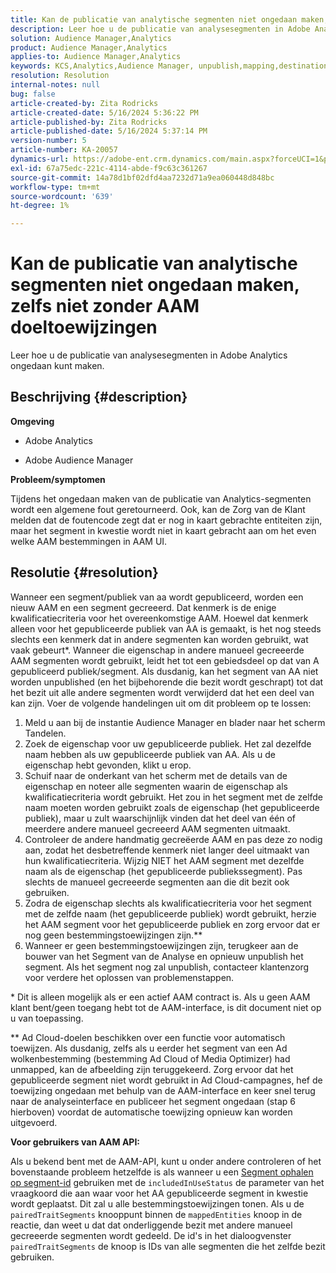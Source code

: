 ```yaml
---
title: Kan de publicatie van analytische segmenten niet ongedaan maken, zelfs niet zonder AAM doeltoewijzingen
description: Leer hoe u de publicatie van analysesegmenten in Adobe Analytics ongedaan kunt maken.
solution: Audience Manager,Analytics
product: Audience Manager,Analytics
applies-to: Audience Manager,Analytics
keywords: KCS,Analytics,Audience Manager, unpublish,mapping,destination
resolution: Resolution
internal-notes: null
bug: false
article-created-by: Zita Rodricks
article-created-date: 5/16/2024 5:36:22 PM
article-published-by: Zita Rodricks
article-published-date: 5/16/2024 5:37:14 PM
version-number: 5
article-number: KA-20057
dynamics-url: https://adobe-ent.crm.dynamics.com/main.aspx?forceUCI=1&pagetype=entityrecord&etn=knowledgearticle&id=5c5b09cb-aa13-ef11-9f89-6045bd0298d4
exl-id: 67a75edc-221c-4114-abde-f9c63c361267
source-git-commit: 14a78d1bf02dfd4aa7232d71a9ea060448d848bc
workflow-type: tm+mt
source-wordcount: '639'
ht-degree: 1%

---
```


# Kan de publicatie van analytische segmenten niet ongedaan maken, zelfs niet zonder AAM doeltoewijzingen


Leer hoe u de publicatie van analysesegmenten in Adobe Analytics ongedaan kunt maken.

## Beschrijving {#description}


<b>Omgeving</b>

- Adobe Analytics

- Adobe Audience Manager

<b>Probleem/symptomen</b>

Tijdens het ongedaan maken van de publicatie van Analytics-segmenten wordt een algemene fout geretourneerd. Ook, kan de Zorg van de Klant melden dat de foutencode zegt dat er nog in kaart gebrachte entiteiten zijn, maar het segment in kwestie wordt niet in kaart gebracht aan om het even welke AAM bestemmingen in AAM UI.


## Resolutie {#resolution}


Wanneer een segment/publiek van aa wordt gepubliceerd, worden een nieuw AAM en een segment gecreeerd. Dat kenmerk is de enige kwalificatiecriteria voor het overeenkomstige AAM. Hoewel dat kenmerk alleen voor het gepubliceerde publiek van AA is gemaakt, is het nog steeds slechts een kenmerk dat in andere segmenten kan worden gebruikt, wat vaak gebeurt\*. Wanneer die eigenschap in andere manueel gecreeerde AAM segmenten wordt gebruikt, leidt het tot een gebiedsdeel op dat van A gepubliceerd publiek/segment. Als dusdanig, kan het segment van AA niet worden unpublished (en het bijbehorende die bezit wordt geschrapt) tot dat het bezit uit alle andere segmenten wordt verwijderd dat het een deel van kan zijn. Voer de volgende handelingen uit om dit probleem op te lossen:

1. Meld u aan bij de instantie Audience Manager en blader naar het scherm Tandelen.
2. Zoek de eigenschap voor uw gepubliceerde publiek. Het zal dezelfde naam hebben als uw gepubliceerde publiek van AA. Als u de eigenschap hebt gevonden, klikt u erop.
3. Schuif naar de onderkant van het scherm met de details van de eigenschap en noteer alle segmenten waarin de eigenschap als kwalificatiecriteria wordt gebruikt. Het zou in het segment met de zelfde naam moeten worden gebruikt zoals de eigenschap (het gepubliceerde publiek), maar u zult waarschijnlijk vinden dat het deel van één of meerdere andere manueel gecreeerd AAM segmenten uitmaakt.
4. Controleer de andere handmatig gecreëerde AAM en pas deze zo nodig aan, zodat het desbetreffende kenmerk niet langer deel uitmaakt van hun kwalificatiecriteria. Wijzig NIET het AAM segment met dezelfde naam als de eigenschap (het gepubliceerde publiekssegment). Pas slechts de manueel gecreeerde segmenten aan die dit bezit ook gebruiken.
5. Zodra de eigenschap slechts als kwalificatiecriteria voor het segment met de zelfde naam (het gepubliceerde publiek) wordt gebruikt, herzie het AAM segment voor het gepubliceerde publiek en zorg ervoor dat er nog geen bestemmingstoewijzingen zijn.\*\*
6. Wanneer er geen bestemmingstoewijzingen zijn, terugkeer aan de bouwer van het Segment van de Analyse en opnieuw unpublish het segment. Als het segment nog zal unpublish, contacteer klantenzorg voor verdere het oplossen van problemenstappen.


\* Dit is alleen mogelijk als er een actief AAM contract is. Als u geen AAM klant bent/geen toegang hebt tot de AAM-interface, is dit document niet op u van toepassing.

\*\* Ad Cloud-doelen beschikken over een functie voor automatisch toewijzen. Als dusdanig, zelfs als u eerder het segment van een Ad wolkenbestemming (bestemming Ad Cloud of Media Optimizer) had unmapped, kan de afbeelding zijn teruggekeerd. Zorg ervoor dat het gepubliceerde segment niet wordt gebruikt in Ad Cloud-campagnes, hef de toewijzing ongedaan met behulp van de AAM-interface en keer snel terug naar de analyseinterface en publiceer het segment ongedaan (stap 6 hierboven) voordat de automatische toewijzing opnieuw kan worden uitgevoerd.

<b>Voor gebruikers van AAM API:</b>

Als u bekend bent met de AAM-API, kunt u onder andere controleren of het bovenstaande probleem hetzelfde is als wanneer u een [Segment ophalen op segment-id](https://bank.demdex.com/portal/swagger/index.html#/Segments%20API/get_segments__sid_) gebruiken met de `includedInUseStatus` de parameter van het vraagkoord die aan waar voor het AA gepubliceerde segment in kwestie wordt geplaatst. Dit zal u alle bestemmingstoewijzingen tonen. Als u de `pairedTraitSegments` knooppunt binnen de `mappedEntities` knoop in de reactie, dan weet u dat dat onderliggende bezit met andere manueel gecreeerde segmenten wordt gedeeld. De id&#39;s in het dialoogvenster `pairedTraitSegments` de knoop is IDs van alle segmenten die het zelfde bezit gebruiken.
